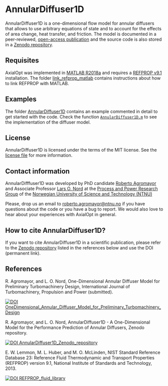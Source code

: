 # AnnularDiffuser1D
AnnularDiffuser1D is a one-dimensional flow model for annular diffusers that allows to use arbitrary equations of state and to account for the effects of area change, heat transfer, and friction. The model is documented in a peer-reviewed, [open-access publication](https://www.google.com) and the source code is also stored in a [Zenodo repository](https://doi.org/10.5281/zenodo.1409711).


## Requisites
AxialOpt was implemented in [MATLAB R2018a](https://nl.mathworks.com/) and requires a [REFPROP v9.1](https://dx.doi.org/10.18434/T4JS3C) installation. The folder [link_refprop_matlab](link_refprop_matlab) contains instructions about how to link REFPROP with MATLAB.


## Examples
The folder [AnnularDiffuser1D](AnnularDiffuser1D) contains an example commented in detail to get started with the code. Check the function [`AnnularDiffuser1D.m`](AnnularDiffuser1D_source_code/AnnularDiffuser1D.m) to see the implementation of the diffuser model.


## License
AnnularDiffuser1D is licensed under the terms of the MIT license. See the [license file](LICENSE.md) for more information.


## Contact information
AnnularDifffuser1D was developed by PhD candidate [Roberto Agromayor](https://www.ntnu.edu/employees/roberto.agromayor) and Associate Professor [Lars O. Nord](https://www.ntnu.edu/employees/lars.nord) at the [Process and Power Research Group](https://www.ntnu.edu/ept/process-power#/view/about) of the [Norwegian University of Science and Technology (NTNU)](https://www.ntnu.no/)

Please, drop us an email to [roberto.agromayor@ntnu.no](mailto:roberto.agromayor@ntnu.no) if you have questions about the code or you have a bug to report. We would also love to hear about your experiences with AxialOpt in general.

## How to cite AnnularDiffuser1D?
If you want to cite AnnularDiffuser1D in a scientific publication, please refer to the [Zenodo repository](#2) listed in the references below and use the DOI (permanent link).


## References
R. Agromayor, and L. O. Nord, One-Dimensional Annular Diffuser Model for Preliminary Turbomachinery Design, International Journal of Turbomachinery, Propulsion and Power (submitted).

[![DOI OneDimensional_Annular_Diffuser_Model_for_Preliminary_Turbomachinery_Design](https://img.shields.io/badge/DOI-OneDimensional_Annular_Diffuser_Model_for_Preliminary_Turbomachinery_Design-blue.svg)](https://www.google.com/)


R. Agromayor, and L. O. Nord, AnnularDiffuser1D - A One-Dimensional Model for the Performance Prediction of Annular Diffusers, Zenodo repository.

[![DOI AnnularDiffuser1D_Zenodo_repository](https://img.shields.io/badge/DOI-AnnularDiffuser1D_Zenodo_repository-blue.svg)](https://doi.org/10.5281/zenodo.2616406)



E. W. Lemmon, M. L. Huber, and M. O. McLinden, NIST Standard Reference Database 23: Reference Fluid Thermodynamic and Transport Properties (REFPROP) version 9.1, National Institute of Standards and Technology, 2013.

[![DOI REFPROP_fluid_library](https://img.shields.io/badge/DOI-REFPROP_fluid_library-blue.svg)](https://dx.doi.org/10.18434/T4JS3C)




